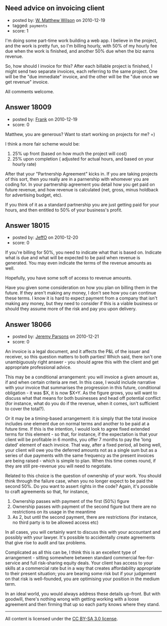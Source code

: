 ## Need advice on invoicing client

- posted by: [W. Matthew Wilson](https://stackexchange.com/users/-1/5555-w-matthew-wilson) on 2010-12-19
- tagged: `payments`
- score: 1

I'm doing some part-time work building a web app.  I believe in the project, and the work is pretty fun, so I'm billing hourly, with 50% of my hourly fee due when the work is finished, and another 50% due when the biz earns revenue.

So, how should I invoice for this?  After each billable project is finished, I might send two separate invoices, each referring to the same project.  One will be the "due immediate" invoice, and the other will be the "due once we get revenue" invoice.

All comments welcome.


## Answer 18009

- posted by: [Frank](https://stackexchange.com/users/-1/4858-frank) on 2010-12-19
- score: 0

Matthew, you are generous?  Want to start working on projects for me?  =)


I think a more fair scheme would be:
1. 25% up front (based on how much the project will cost)
2. 25% upon completion ( adjusted for actual hours, and based on your hourly rate)

After that your "Partnership  Agreement" kicks in.  If you are taking projects of this sort, then you really are in a parnership with whomever you are coding for.   In your partnership agreement you detail how you get paid on future revenue, and how revenue is calculated (net, gross, minus holdback for advertising budget, etc). 

If you think of it as a standard partnership you are just getting paid for your hours, and then entitled to 50% of your business's profit.




## Answer 18015

- posted by: [JeffO](https://stackexchange.com/users/-1/1796-jeffo) on 2010-12-20
- score: 0

If you're billing for 50%, you need to indicate what that is based on. Indicate what is due and what will be expected to be paid when revenue is generated. You may even indicate the terms of the revenue amounts as well. 

Hopefully, you have some soft of access to revenue amounts. 

Have you given some consideration on how you plan on billing them in the future. If they aren't making any money, I don't see how you can continue these terms. I know it is hard to expect payment from a company that isn't making any money, but they need to consider if this is a viable business or should they assume more of the risk and pay you upon delivery.


## Answer 18066

- posted by: [Jeremy Parsons](https://stackexchange.com/users/-1/4291-jeremy-parsons) on 2010-12-21
- score: 0

An invoice is a legal document, and it affects the P&L of the issuer and receiver, so this question matters to both parties! Which said, there isn't one unambiguously right answer - you should agree this with the client and get appropriate professional advice.

This may be a conditional arrangement: you will invoice a given amount as, if and when certain criteria are met. In this case, I would include narrative with your invoice that summarises the progression in this future, conditional obligation - it was $X, it is now $X+Y. As the figure grows, you will want to discuss what that means for both businesses and head off potential conflict (for instance, what do you do if the revenue, when it comes, isn't sufficient to cover the total?).

Or it may be a timing-based arrangement: it is simply that the total invoice includes one element due on normal terms and another to be paid at a future time. If this is the intention, I would look to agree fixed extended terms for this element - so that, for instance, if the expectation is that your client will be profitable in 6 months, you offer 7 months to pay the 'long dated' element of each invoice. That way, after a fixed period, all being well, your client will owe you the deferred amounts not as a single sum but as a series of due payments with the same frequency as the present invoices are being raised - which is simple to plan. When this time comes round, if they are still pre-revenue you will need to negotiate.

Related to this choice is the question of ownership of your work. You should think through the failure case, when you no longer expect to be paid the second 50%. Do you want to assert rights in the code? Again, it's possible to craft agreements so that, for instance,

1. Ownership passes with payment of the first (50%) figure
2. Ownership passes with payment of the second figure but there are no restrictions on its usage in the meantime
3. As 2, but until the second payment, there are restrictions (for instance, no third party is to be allowed access etc)

In all cases, you will certainly want to discuss this with your accountant and possibly with your lawyer. It's possible to accidentally create agreements that give rise to audit and tax problems.

Complicated as all this can be, I think this is an excellent type of arrangement - sitting somewhere between standard commercial fee-for-service and full risk-sharing equity deals. Your client has access to your skills at a commercial rate but in a way that creates affordability appropriate to their present situation; you are bearing some risk but if your judgement on that risk is well-founded, you are optimising your position in the medium term.

In an ideal world, you would always address these details up-front. But with goodwill, there's nothing wrong with getting working with a loose agreement and then firming that up so each party knows where they stand.



---

All content is licensed under the [CC BY-SA 3.0 license](https://creativecommons.org/licenses/by-sa/3.0/).
